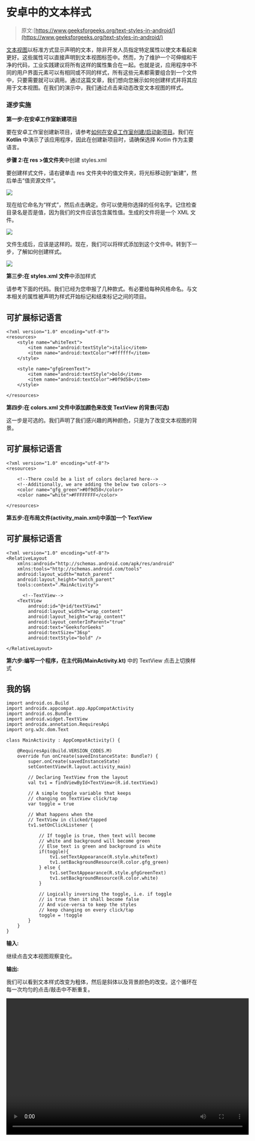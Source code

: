 # 安卓中的文本样式

> 原文:[https://www.geeksforgeeks.org/text-styles-in-android/](https://www.geeksforgeeks.org/text-styles-in-android/)

[文本视图](https://www.geeksforgeeks.org/textview-widget-in-android-using-java-with-examples/)以标准方式显示声明的文本，除非开发人员指定特定属性以使文本看起来更好。这些属性可以直接声明到文本视图标签中。然而，为了维护一个可伸缩和干净的代码，工业实践建议将所有这样的属性集合在一起。也就是说，应用程序中不同的用户界面元素可以有相同或不同的样式，所有这些元素都需要组合到一个文件中，只要需要就可以调用。通过这篇文章，我们想向您展示如何创建样式并将其应用于文本视图。在我们的演示中，我们通过点击来动态改变文本视图的样式。

### 逐步实施

**第一步:在安卓工作室新建项目**

要在安卓工作室创建新项目，请参考[如何在安卓工作室创建/启动新项目](https://www.geeksforgeeks.org/android-how-to-create-start-a-new-project-in-android-studio/)。我们在 **Kotlin** 中演示了该应用程序，因此在创建新项目时，请确保选择 Kotlin 作为主要语言。

**步骤 2:在 res >值文件夹**中创建 styles.xml

要创建样式文件，请右键单击 res 文件夹中的值文件夹，将光标移动到“新建”，然后单击“值资源文件”。

![](img/8d694456a63866ab1aa579b93bd36bc1.png)

现在给它命名为“样式”，然后点击确定。你可以使用你选择的任何名字。记住检查目录名是否是值，因为我们的文件应该包含属性值。生成的文件将是一个 XML 文件。

![](img/ca8412021f28ff69a7b3b704b608b200.png)

文件生成后，应该是这样的。现在，我们可以将样式添加到这个文件中。转到下一步，了解如何创建样式。

![](img/6eb010177ccdbbf30b5fa6ef524ddd2f.png)

**第三步:在 styles.xml 文件**中添加样式

请参考下面的代码。我们已经为您申报了几种款式。有必要给每种风格命名。与文本相关的属性被声明为样式开始标记和结束标记之间的项目。

## 可扩展标记语言

```
<?xml version="1.0" encoding="utf-8"?>
<resources>
    <style name="whiteText">
        <item name="android:textStyle">italic</item>
        <item name="android:textColor">#ffffff</item>
    </style>

    <style name="gfgGreenText">
        <item name="android:textStyle">bold</item>
        <item name="android:textColor">#0f9d58</item>
    </style>

</resources>
```

**第四步:在 colors.xml 文件中添加颜色来改变 TextView 的背景(可选)**

这一步是可选的。我们声明了我们感兴趣的两种颜色，只是为了改变文本视图的背景。

## 可扩展标记语言

```
<?xml version="1.0" encoding="utf-8"?>
<resources>

    <!--There could be a list of colors declared here-->
    <!--Additionally, we are adding the below two colors-->
    <color name="gfg_green">#0f9d58</color>
    <color name="white">#FFFFFFFF</color>

</resources>
```

**第五步:在布局文件(activity_main.xml)中添加一个 TextView**

## 可扩展标记语言

```
<?xml version="1.0" encoding="utf-8"?>
<RelativeLayout 
    xmlns:android="http://schemas.android.com/apk/res/android"
    xmlns:tools="http://schemas.android.com/tools"
    android:layout_width="match_parent"
    android:layout_height="match_parent"
    tools:context=".MainActivity">

      <!--TextView-->
    <TextView
        android:id="@+id/textView1"
        android:layout_width="wrap_content"
        android:layout_height="wrap_content"
        android:layout_centerInParent="true"
        android:text="GeeksforGeeks"
        android:textSize="36sp"
        android:textStyle="bold" />

</RelativeLayout>
```

**第六步:编写一个程序，在主代码(MainActivity.kt)** 中的 TextView 点击上切换样式

## 我的锅

```
import android.os.Build
import androidx.appcompat.app.AppCompatActivity
import android.os.Bundle
import android.widget.TextView
import androidx.annotation.RequiresApi
import org.w3c.dom.Text

class MainActivity : AppCompatActivity() {

    @RequiresApi(Build.VERSION_CODES.M)
    override fun onCreate(savedInstanceState: Bundle?) {
        super.onCreate(savedInstanceState)
        setContentView(R.layout.activity_main)

        // Declaring TextView from the layout
        val tv1 = findViewById<TextView>(R.id.textView1)

        // A simple toggle variable that keeps
        // changing on TextView click/tap
        var toggle = true

        // What happens when the 
        // TextView in clicked/tapped
        tv1.setOnClickListener {

            // If toggle is true, then text will become 
            // white and background will become green
            // Else text is green and background is white
            if(toggle){
                tv1.setTextAppearance(R.style.whiteText)
                tv1.setBackgroundResource(R.color.gfg_green)
            } else {
                tv1.setTextAppearance(R.style.gfgGreenText)
                tv1.setBackgroundResource(R.color.white)
            }

            // Logically inversing the toggle, i.e. if toggle
            // is true then it shall become false
            // And vice-versa to keep the styles
            // keep changing on every click/tap
            toggle = !toggle
        }
    }
}
```

**输入:**

继续点击文本视图观察变化。

**输出:**

我们可以看到文本样式改变为粗体，然后是斜体以及背景颜色的改变。这个循环在每一次均匀的点击/敲击中不断重复。

<video class="wp-video-shortcode" id="video-650612-1" width="640" height="360" preload="metadata" controls=""><source type="video/mp4" src="https://media.geeksforgeeks.org/wp-content/uploads/20210720191429/11.mp4?_=1">[https://media.geeksforgeeks.org/wp-content/uploads/20210720191429/11.mp4](https://media.geeksforgeeks.org/wp-content/uploads/20210720191429/11.mp4)</video>